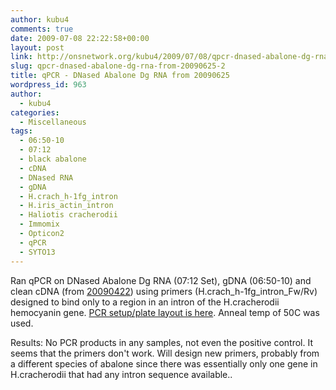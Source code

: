 ```yaml
---
author: kubu4
comments: true
date: 2009-07-08 22:22:58+00:00
layout: post
link: http://onsnetwork.org/kubu4/2009/07/08/qpcr-dnased-abalone-dg-rna-from-20090625-2/
slug: qpcr-dnased-abalone-dg-rna-from-20090625-2
title: qPCR - DNased Abalone Dg RNA from 20090625
wordpress_id: 963
author:
  - kubu4
categories:
  - Miscellaneous
tags:
  - 06:50-10
  - 07:12
  - black abalone
  - cDNA
  - DNased RNA
  - gDNA
  - H.crach_h-1fg_intron
  - H.iris_actin_intron
  - Haliotis cracherodii
  - Immomix
  - Opticon2
  - qPCR
  - SYTO13
---
```


Ran qPCR on DNased Abalone Dg RNA (07:12 Set), gDNA (06:50-10) and clean cDNA (from [20090422](/Sam%27s+Working+Notebook+Jan-May+2009#sjw20090422)) using primers (H.crach_h-1fg_intron_Fw/Rv) designed to bind only to a region in an intron of the H.cracherodii hemocyanin gene. [PCR setup/plate layout is here](http://eagle.fish.washington.edu/Arabidopsis/Notebook%20Workup%20Files/20090708-01.jpg). Anneal temp of 50C was used.

Results: No PCR products in any samples, not even the positive control. It seems that the primers don't work. Will design new primers, probably from a different species of abalone since there was essentially only one gene in H.cracherodii that had any intron sequence available..
